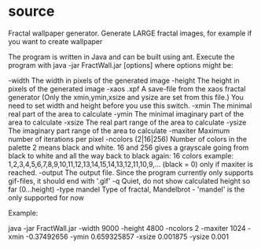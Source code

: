source
======

Fractal wallpaper generator. Generate LARGE fractal images, for example if you want to create wallpaper

The program is written in Java and can be built using ant.
Execute the program with java -jar FractWall.jar [options] where options might be:

 -width <int>         The width in pixels of the generated image
 -height <int>        The height in pixels of the generated image
 -xaos <filename>.xpf A save-file from the xaos fractal generator (Only the
                      xmin,ymin,xsize and ysize are set from this file.) You
                      need to set width and height before you use this switch.
 -xmin <double>       The minimal real part of the area to calculate
 -ymin <double>       The minimal imaginary part of the area to calculate
 -xsize <double>      The real part range of the area to calculate
 -ysize <double>      The imaginary part range of the area to calculate
 -maxiter <int>       Maximum number of iterations per pixel
 -ncolors (2|16|256)  Number of colors in the palette 2 means black and white.
                      16 and 256 gives a grayscale going from black to white
                      and all the way back to black again: 16 colors example:
                      1,2,3,4,5,6,7,8,9,10,11,12,13,14,15,14,13,12,11,10,9,...
                      (black = 0) only if maxiter is reached.
 -output <filename>   The output file. Since the program currently only
                      supports gif-files, it should end with '.gif'
 -q                   Quiet, do not show calculated height so far (0...height)
 -type mandel         Type of fractal, Mandelbrot - 'mandel' is the only
                      supported for now

Example:

java -jar FractWall.jar -width 9000 -height 4800 -ncolors 2
                        -maxiter 1024 -xmin -0.37492656 -ymin 0.659325857
                        -xsize 0.001875 -ysize 0.001

